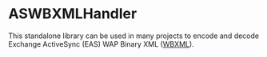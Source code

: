 # ASWBXMLHandler

This standalone library can be used in many projects to encode and decode Exchange ActiveSync (EAS) WAP Binary XML ([WBXML](https://docs.microsoft.com/en-us/openspecs/exchange_server_protocols/ms-aswbxml/39973eb1-1e40-4eb5-ac74-42781c5a33bc)).
